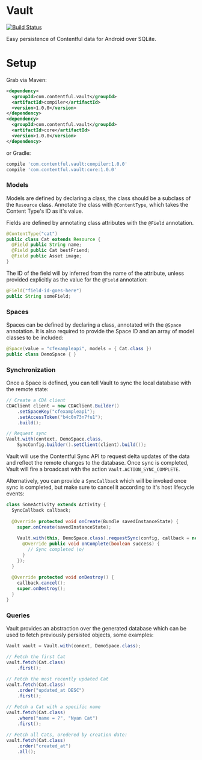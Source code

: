 # Vault

[![Build Status](https://magnum.travis-ci.com/contentful/vault.svg?token=J8uWM5wmFQZTgYu2HNmp&branch=master)](https://magnum.travis-ci.com/contentful/vault)

Easy persistence of Contentful data for Android over SQLite.

Setup
=====

Grab via Maven:
```xml
<dependency>
  <groupId>com.contentful.vault</groupId>
  <artifactId>compiler</artifactId>
  <version>1.0.0</version>
</dependency>
<dependency>
  <groupId>com.contentful.vault</groupId>
  <artifactId>core</artifactId>
  <version>1.0.0</version>
</dependency>
```
or Gradle:
```groovy
compile 'com.contentful.vault:compiler:1.0.0'
compile 'com.contentful.vault:core:1.0.0'
```

### Models

Models are defined by declaring a class, the class should be a subclass of the `Resource` class. 
Annotate the class with `@ContentType`, which takes the Content Type's ID as it's value.

Fields are defined by annotating class attributes with the `@Field` annotation. 
```java
@ContentType("cat")
public class Cat extends Resource {
  @Field public String name;
  @Field public Cat bestFriend;
  @Field public Asset image;
}
```

The ID of the field will by inferred from the name of the attribute, unless provided explicitly as the value for the `@Field` annotation:
```java
@Field("field-id-goes-here") 
public String someField; 
```

### Spaces

Spaces can be defined by declaring a class, annotated with the `@Space` annotation. It is also required to provide the Space ID and an array of model classes to be included:

```java
@Space(value = "cfexampleapi", models = { Cat.class })
public class DemoSpace { }
```

### Synchronization

Once a Space is defined, you can tell Vault to sync the local database with the remote state:

```java
// Create a CDA client
CDAClient client = new CDAClient.Builder()
    .setSpaceKey("cfexampleapi");
    .setAccessToken("b4c0n73n7fu1");
    .build();

// Request sync
Vault.with(context, DemoSpace.class, 
    SyncConfig.builder().setClient(client).build());
```

Vault will use the Contentful Sync API to request delta updates of the data and reflect the remote changes to the database.
Once sync is completed, Vault will fire a broadcast with the action `Vault.ACTION_SYNC_COMPLETE`.

Alternatively, you can provide a `SyncCallback` which will be invoked once sync is completed, but make sure to cancel it according to it's host lifecycle events:

```java
class SomeActivity extends Activity {
  SyncCallback callback;
  
  @Override protected void onCreate(Bundle savedInstanceState) {
    super.onCreate(savedInstanceState);
    
    Vault.with(this, DemoSpace.class).requestSync(config, callback = new SyncCallback() {
      @Override public void onComplete(boolean success) {
        // Sync completed \o/
      }
    });
  }
  
  @Override protected void onDestroy() {
    callback.cancel();
    super.onDestroy();
  }
}
```

### Queries

Vault provides an abstraction over the generated database which can be used to fetch previously persisted objects, some examples:

```java
Vault vault = Vault.with(conext, DemoSpace.class);

// Fetch the first Cat
vault.fetch(Cat.class)
    .first();
    
// Fetch the most recently updated Cat
vault.fetch(Cat.class)
    .order("updated_at DESC")
    .first();

// Fetch a Cat with a specific name
vault.fetch(Cat.class)
    .where("name = ?", "Nyan Cat")
    .first();
    
// Fetch all Cats, oredered by creation date:
vault.fetch(Cat.class)
    .order("created_at")
    .all();
```
